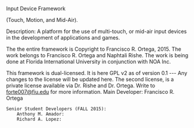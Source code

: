 Input Device Framework 

(Touch, Motion, and Mid-Air). 

Description: 
	A platform for the use of multi-touch, or mid-air input devices in the development of applications and games.


The the entire framework is Copyright to  Francisco R. Ortega, 2015. 
The work belongs to Francisco R. Ortega and Naphtali Rishe. 
The work is being done at Florida International University in conjunction with NOA Inc. 

This framework is dual-licensed. It is here GPL v2 as of version 0.1 --- Any changes to the license will be updated here. 
The second license, is a private license available via Dr. Rishe and Dr. Ortega. Write to forte007@fiu.edu for more information. 
	Main Developer: 
		Francisco R. Ortega

	Senior Student Developers (FALL 2015):
		Anthony M. Amador: 
		Richard A. Lopez:
		
